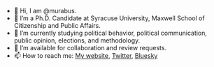 - 👋 Hi, I am @murabus.
- 🤔 I’m a Ph.D. Candidate at Syracuse University, Maxwell School of Citizenship and Public Affairs. 
- 🔭 I’m currently studying political behavior, political communication, public opinion, elections, and methodology.
- 👯 I’m available for collaboration and review requests.
- 📫 How to reach me: [My website](https://www.muratabus.com), [Twitter](https://twitter.com/muratabus), [Bluesky](https://bsky.app/profile/muratabus.bsky.social)
